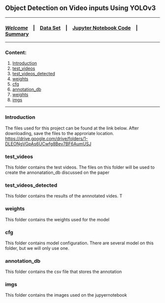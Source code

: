 
##  Object Detection on Video inputs Using YOLOv3

<HR>

### [**_Welcome_**](readme.md)&emsp;|&emsp;[Data Set](data-set.md)&emsp;|&emsp;[Jupyter Notebook Code](YOLOv3.ipynb)&emsp;|&emsp;[Summary](summary.md)
<HR>

### Content:
1. [Introduction](#introduction)
2. [test_videos](#test_videos)
3. [test_videos_detected](#test_videos_detected)
4. [weights](#weights)
5. [cfg](#cfg)
6. [annotation_db](#annotation_db)
7. [weights](#weights)
8. [imgs](#imgs)

<HR>

### Introduction

The files used for this project can be found at the link below. After downloading, save the files to the approriate location. 
<br>
https://drive.google.com/drive/folders/1-DLEONgVGpAs6UCwfg8Bev7BF6AumUSJ

### test_videos

This folder contains the test videos. The files on this folder will be used to create the annonatation_db discussed on the paper


### test_videos_detected

This folder contains the results of the annnotated vides. T

### weights

This folder contains the weights used for the model

### cfg

This folder contains model configuration. There are several model on this folder, but we will only use one.

### annotation_db

This folder contains the csv file that stores the annotation

### imgs

This folder contains the images used on the jupyernotebook



